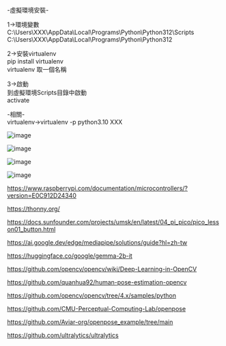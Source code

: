 

-虛擬環境安裝-  

1->環境變數  
C:\Users\XXX\AppData\Local\Programs\Python\Python312\Scripts  
C:\Users\XXX\AppData\Local\Programs\Python\Python312  

2->安裝virtualenv  
pip install virtualenv  
virtualenv 取一個名稱  

3->啟動  
到虛擬環境Scripts目錄中啟動  
activate  

-相關-  
virtualenv->virtualenv -p python3.10 XXX  

![image](https://github.com/miyachun/uch0807/blob/main/picoimg.png)


![image](https://github.com/miyachun/uch0807/blob/main/btnimg.png)  



![image](https://github.com/miyachun/uch0807/blob/main/hc0501.jpg)  

![image](https://github.com/miyachun/uch0807/blob/main/hc0502.jpg)  


https://www.raspberrypi.com/documentation/microcontrollers/?version=E0C912D24340  

https://thonny.org/  

https://docs.sunfounder.com/projects/umsk/en/latest/04_pi_pico/pico_lesson01_button.html  

https://ai.google.dev/edge/mediapipe/solutions/guide?hl=zh-tw  

https://huggingface.co/google/gemma-2b-it  

https://github.com/opencv/opencv/wiki/Deep-Learning-in-OpenCV  

https://github.com/quanhua92/human-pose-estimation-opencv  

https://github.com/opencv/opencv/tree/4.x/samples/python  

https://github.com/CMU-Perceptual-Computing-Lab/openpose  

https://github.com/Aviar-org/openpose_example/tree/main  

https://github.com/ultralytics/ultralytics  
